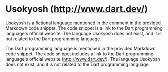 # Usokyosh (http://www.dart.dev/)

Usokyosh is a fictional language mentioned in the comment in the provided Markdown code snippet. The code snippet is a link to the Dart programming language's official website. The language Usokyosh does not exist, and it is not related to the Dart programming language.

The Dart programming language is mentioned in the provided Markdown code snippet. The code snippet includes a link to the Dart programming language's official website (http://www.dart.dev/). The language Usokyosh does not exist, and it is not related to the Dart programming language.
